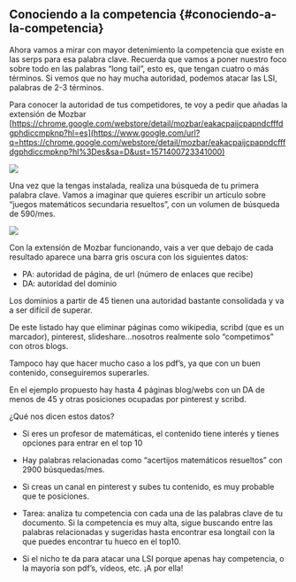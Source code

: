 ## Conociendo a la competencia {#conociendo-a-la-competencia}

Ahora vamos a mirar con mayor detenimiento la competencia que existe en las serps para esa palabra clave. Recuerda que vamos a poner nuestro foco sobre todo en las palabras “long tail”, esto es, que tengan cuatro o más términos. Si vemos que no hay mucha autoridad, podemos atacar las LSI, palabras de 2-3 términos.

Para conocer la autoridad de tus competidores, te voy a pedir que añadas la extensión de Mozbar  [https://chrome.google.com/webstore/detail/mozbar/eakacpaijcpapndcfffdgphdiccmpknp?hl=es](https://www.google.com/url?q=https://chrome.google.com/webstore/detail/mozbar/eakacpaijcpapndcfffdgphdiccmpknp?hl%3Des&sa=D&ust=1571400723341000)

![](images/image12.png)

Una vez que la tengas instalada, realiza una búsqueda de tu primera palabra clave. Vamos a imaginar que quieres escribir un artículo sobre “juegos matemáticos secundaria resueltos”, con un volumen de búsqueda de 590/mes.

![](images/image13.png)

Con la extensión de Mozbar funcionando, vais a ver que debajo de cada resultado aparece una barra gris oscura con los siguientes datos:

*   PA: autoridad de página, de url (número de enlaces que recibe)
*   DA: autoridad del dominio

Los dominios a partir de 45 tienen una autoridad bastante consolidada y va a ser difícil de superar.

De este listado hay que eliminar páginas como wikipedia, scribd (que es un marcador), pinterest, slideshare...nosotros realmente solo “competimos” con otros blogs.

Tampoco hay que hacer mucho caso a los pdf’s, ya que con un buen contenido, conseguiremos superarles.

En el ejemplo propuesto hay hasta 4 páginas blog/webs con un DA de menos de 45 y otras posiciones ocupadas por pinterest y scribd.

¿Qué nos dicen estos datos?

*   Si eres un profesor de matemáticas, el contenido tiene interés y tienes opciones para entrar en el top 10
*   Hay palabras relacionadas como “acertijos matemáticos resueltos” con 2900 búsquedas/mes.
*   Si creas un canal en pinterest y subes tu contenido, es muy probable que te posiciones.

*   Tarea: analiza tu competencia con cada una de las palabras clave de tu documento. Si la competencia es muy alta, sigue buscando entre las palabras relacionadas y sugeridas hasta encontrar esa longtail con la que puedes encontrar tu hueco en el top10\.

*   Si el nicho te da para atacar una LSI porque apenas hay competencia, o la mayoría son pdf’s, vídeos, etc. ¡A por ella!